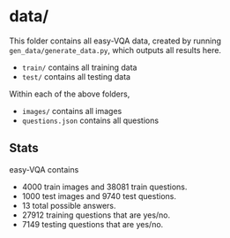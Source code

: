 # data/

This folder contains all easy-VQA data, created by running `gen_data/generate_data.py`, which outputs all results here.

- `train/` contains all training data
- `test/` contains all testing data

Within each of the above folders,

- `images/` contains all images
- `questions.json` contains all questions

## Stats

easy-VQA contains

- 4000 train images and 38081 train questions.
- 1000 test images and 9740 test questions.
- 13 total possible answers.
- 27912 training questions that are yes/no.
- 7149 testing questions that are yes/no.
